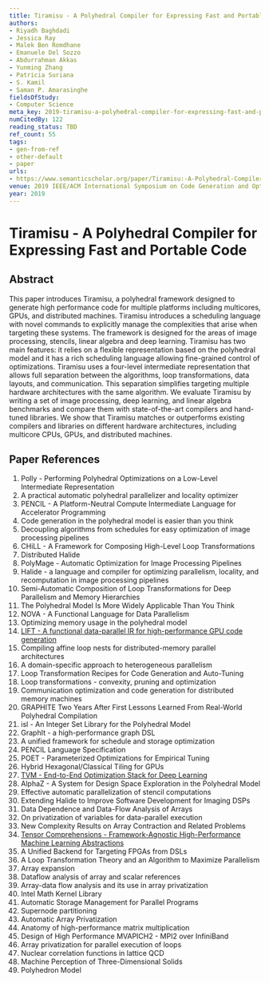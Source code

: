 ```yaml
---
title: Tiramisu - A Polyhedral Compiler for Expressing Fast and Portable Code
authors:
- Riyadh Baghdadi
- Jessica Ray
- Malek Ben Romdhane
- Emanuele Del Sozzo
- Abdurrahman Akkas
- Yunming Zhang
- Patricia Suriana
- S. Kamil
- Saman P. Amarasinghe
fieldsOfStudy:
- Computer Science
meta_key: 2019-tiramisu-a-polyhedral-compiler-for-expressing-fast-and-portable-code
numCitedBy: 122
reading_status: TBD
ref_count: 55
tags:
- gen-from-ref
- other-default
- paper
urls:
- https://www.semanticscholar.org/paper/Tiramisu:-A-Polyhedral-Compiler-for-Expressing-Fast-Baghdadi-Ray/8c7310477fd027193cd040288f0aa9824c80b91f?sort=total-citations
venue: 2019 IEEE/ACM International Symposium on Code Generation and Optimization (CGO)
year: 2019
---
```


# Tiramisu - A Polyhedral Compiler for Expressing Fast and Portable Code

## Abstract

This paper introduces Tiramisu, a polyhedral framework designed to generate high performance code for multiple platforms including multicores, GPUs, and distributed machines. Tiramisu introduces a scheduling language with novel commands to explicitly manage the complexities that arise when targeting these systems. The framework is designed for the areas of image processing, stencils, linear algebra and deep learning. Tiramisu has two main features: it relies on a flexible representation based on the polyhedral model and it has a rich scheduling language allowing fine-grained control of optimizations. Tiramisu uses a four-level intermediate representation that allows full separation between the algorithms, loop transformations, data layouts, and communication. This separation simplifies targeting multiple hardware architectures with the same algorithm. We evaluate Tiramisu by writing a set of image processing, deep learning, and linear algebra benchmarks and compare them with state-of-the-art compilers and hand-tuned libraries. We show that Tiramisu matches or outperforms existing compilers and libraries on different hardware architectures, including multicore CPUs, GPUs, and distributed machines.

## Paper References

1. Polly - Performing Polyhedral Optimizations on a Low-Level Intermediate Representation
2. A practical automatic polyhedral parallelizer and locality optimizer
3. PENCIL - A Platform-Neutral Compute Intermediate Language for Accelerator Programming
4. Code generation in the polyhedral model is easier than you think
5. Decoupling algorithms from schedules for easy optimization of image processing pipelines
6. CHiLL - A Framework for Composing High-Level Loop Transformations
7. Distributed Halide
8. PolyMage - Automatic Optimization for Image Processing Pipelines
9. Halide - a language and compiler for optimizing parallelism, locality, and recomputation in image processing pipelines
10. Semi-Automatic Composition of Loop Transformations for Deep Parallelism and Memory Hierarchies
11. The Polyhedral Model Is More Widely Applicable Than You Think
12. NOVA - A Functional Language for Data Parallelism
13. Optimizing memory usage in the polyhedral model
14. [LIFT - A functional data-parallel IR for high-performance GPU code generation](2017-lift-a-functional-data-parallel-ir-for-high-performance-gpu-code-generation.md)
15. Compiling affine loop nests for distributed-memory parallel architectures
16. A domain-specific approach to heterogeneous parallelism
17. Loop Transformation Recipes for Code Generation and Auto-Tuning
18. Loop transformations - convexity, pruning and optimization
19. Communication optimization and code generation for distributed memory machines
20. GRAPHITE Two Years After First Lessons Learned From Real-World Polyhedral Compilation
21. isl - An Integer Set Library for the Polyhedral Model
22. GraphIt - a high-performance graph DSL
23. A unified framework for schedule and storage optimization
24. PENCIL Language Specification
25. POET - Parameterized Optimizations for Empirical Tuning
26. Hybrid Hexagonal/Classical Tiling for GPUs
27. [TVM - End-to-End Optimization Stack for Deep Learning](2018-tvm-stack.md)
28. AlphaZ - A System for Design Space Exploration in the Polyhedral Model
29. Effective automatic parallelization of stencil computations
30. Extending Halide to Improve Software Development for Imaging DSPs
31. Data Dependence and Data-Flow Analysis of Arrays
32. On privatization of variables for data-parallel execution
33. New Complexity Results on Array Contraction and Related Problems
34. [Tensor Comprehensions - Framework-Agnostic High-Performance Machine Learning Abstractions](2018-tensor-comprehensions-framework-agnostic-high-performance-machine-learning-abstractions.md)
35. A Unified Backend for Targeting FPGAs from DSLs
36. A Loop Transformation Theory and an Algorithm to Maximize Parallelism
37. Array expansion
38. Dataflow analysis of array and scalar references
39. Array-data flow analysis and its use in array privatization
40. Intel Math Kernel Library
41. Automatic Storage Management for Parallel Programs
42. Supernode partitioning
43. Automatic Array Privatization
44. Anatomy of high-performance matrix multiplication
45. Design of High Performance MVAPICH2 - MPI2 over InfiniBand
46. Array privatization for parallel execution of loops
47. Nuclear correlation functions in lattice QCD
48. Machine Perception of Three-Dimensional Solids
49. Polyhedron Model

